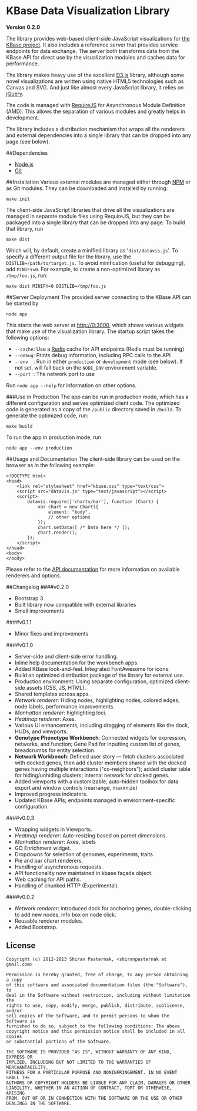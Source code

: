 # KBase Data Visualization Library
**Version 0.2.0**

The library provides web-based client-side JavaScript visualizations for [the KBase project](http://kbase.us). It also includes a reference server that provides service endpoints for data exchange. The server both transforms data from the KBase API for direct use by the visualization modules and caches data for performance.

The library makes heavy use of the excellent [D3.js](http://d3js.org/ "D3.js") library, although some novel visualizations are written using native HTML5 technologies such as Canvas and SVG. And just like almost every JavaScript library, it relies on [jQuery](http://jquery.com/ "jQuery").

The code is managed with [RequireJS](http://requirejs.org/ "RequireJS") for Asynchronous Module Definition (AMD). This allows the separation of various modules and greatly helps in development.

The library includes a distribution mechanism that wraps all the renderers and external dependencies into a single library that can be dropped into any page (see below).

##Dependencies
* [Node.js](http://nodejs.org/ "node.js")
* [Git](http://git-scm.com/ "Git")

##Installation
Various external modules are managed either through [NPM](https://npmjs.org/ "npm") or as Git modules. They can be downloaded and installed by running:

    make init

The client-side JavaScript libraries that drive all the visualizations are managed in separate module files using RequireJS, but they can be packaged into a single library that can be dropped into any page. To build that library, run

    make dist

Which will, by default, create a minified library as '`dist/datavis.js`'. To specify a different output file for the library, use the `DISTLIB=/path/to/target.js`. To avoid minification (useful for debugging), add `MINIFY=0`. For example, to create a non-optimized library as `/tmp/foo.js`, run:

    make dist MINIFY=0 DISTLIB=/tmp/foo.js


##Server Deployment
The provided server connecting to the KBase API can be started by

    node app

This starts the web server at [http://0:3000](http://0:3000), which shows various widgets that make use of the visualization library. The startup script takes the following options:

* `--cache`: Use a [Redis](http://redis.io/ "Redis") cache for API endpoints (Redis must be running)
* `--debug`: Prints debug information, including RPC calls to the API
* `--env  `: Run in either `production` or `development` mode (see below). If not set, will fall back on the `NODE_ENV` environment variable.
* `--port `: The network port to use

Run `node app --help` for information on other options.

###Use in Production
The app can be run in production mode, which has a different configuration and serves optimized client code. The optimized code is generated as a copy of the `/public` directory saved in `/build`. To generate the optimized code, run:

    make build
    
To run the app in production mode, run

    node app --env production

##Usage and Documentation
The client-side library can be used on the browser as in the following example:

    <!DOCTYPE html>
    <head>
        <link rel="stylesheet" href="kbase.css" type="text/css">
        <script src="datavis.js" type="text/javascript"></script>
        <script>
            datavis.require(['charts/bar'], function (Chart) {
                var chart = new Chart({
                    element: "body",
                    // other options
                });
                chart.setData([ /* Data here */ ]);
                chart.render();
            });
        </script>
    </head>
    <body>
    </body>

Please refer to the [API documentation](https://bitbucket.org/gingi/kbase-datavis/src/master/dist/doc/index.html) for more information on available renderers and options.

##Changelog
####v0.2.0

* Bootstrap 3
* Built library now compatible with external libraries
* Small improvements

####v0.1.1

* Minor fixes and improvements

####v0.1.0

* Server-side and client-side error handling.
* Inline help documentation for the workbench apps.
* Added KBase look-and-feel. Integrated FontAwesome for icons.
* Build an optimized distribution package of the library for external use.
* Production environment: Using separate configuration, optimized client-side assets (CSS, JS, HTML).
* Shared templates across apps.
* *Network renderer*: Hiding nodes, highlighting nodes, colored edges, node labels, performance improvements.
* *Manhattan renderer*: highlighting loci.
* *Heatmap renderer*: Axes.
* Various UI enhancements, including dragging of elements like the dock, HUDs, and viewports.
* **Genotype Phenotype Workbench**: Connected widgets for expression, networks, and function; Gene Pad for inputting custom list of genes, breadcrumbs for entity selection.
* **Network Workbench**: Defined user story — fetch clusters associated with docked genes, then add cluster members shared with the docked genes having multiple interactions ("co-neighbors"); added cluster table for hiding/unhiding clusters; internal network for docked genes.
* Added viewports with a customizable, auto-hidden toolbox for data export and window controls (rearrange, maximize)
* Improved progress indicators.
* Updated KBase APIs; endpoints managed in environment-specific configuration.

####v0.0.3

* Wrapping widgets in Viewports.
* *Heatmap renderer*: Auto-resizing based on parent dimensions.
* *Manhattan renderer*: Axes, labels
* GO Enrichment widget.
* Dropdowns for selection of genomes, experiments, traits.
* Pie and bar chart renderers.
* Handling of asynchronous requests.
* API functionality now maintained in kbase façade object.
* Web caching for API paths.
* Handling of chunked HTTP (Experimental).

####v0.0.2

* *Network renderer*: introduced dock for anchoring genes, double-clicking to add new nodes, info box on node click.
* Reusable renderer modules.
* Added Bootstrap.

## License

    Copyright (c) 2012-2013 Shiran Pasternak, <shiranpasternak at gmail.com>

    Permission is hereby granted, free of charge, to any person obtaining a copy
    of this software and associated documentation files (the "Software"), to
    deal in the Software without restriction, including without limitation the
    rights to use, copy, modify, merge, publish, distribute, sublicense, and/or
    sell copies of the Software, and to permit persons to whom the Software is
    furnished to do so, subject to the following conditions: The above
    copyright notice and this permission notice shall be included in all copies
    or substantial portions of the Software.

    THE SOFTWARE IS PROVIDED "AS IS", WITHOUT WARRANTY OF ANY KIND, EXPRESS OR
    IMPLIED, INCLUDING BUT NOT LIMITED TO THE WARRANTIES OF MERCHANTABILITY,
    FITNESS FOR A PARTICULAR PURPOSE AND NONINFRINGEMENT. IN NO EVENT SHALL THE
    AUTHORS OR COPYRIGHT HOLDERS BE LIABLE FOR ANY CLAIM, DAMAGES OR OTHER
    LIABILITY, WHETHER IN AN ACTION OF CONTRACT, TORT OR OTHERWISE, ARISING
    FROM, OUT OF OR IN CONNECTION WITH THE SOFTWARE OR THE USE OR OTHER
    DEALINGS IN THE SOFTWARE.
